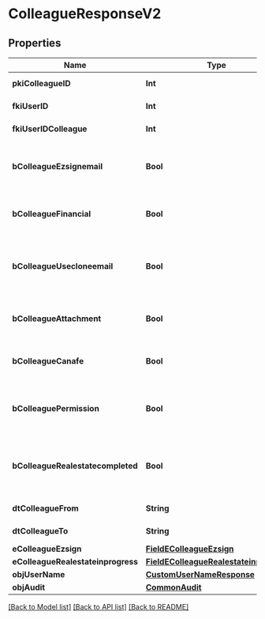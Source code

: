 # ColleagueResponseV2

## Properties
Name | Type | Description | Notes
------------ | ------------- | ------------- | -------------
**pkiColleagueID** | **Int** | The unique ID of the Colleague | 
**fkiUserID** | **Int** | The unique ID of the User | 
**fkiUserIDColleague** | **Int** | The unique ID of the User | 
**bColleagueEzsignemail** | **Bool** | Whether the email can be used by the cloning user in Ezsign | 
**bColleagueFinancial** | **Bool** | Whether the cloning user has access to the financial | 
**bColleagueUsecloneemail** | **Bool** | Whether the cloning user has access to the cloned user email to send communications | 
**bColleagueAttachment** | **Bool** | Whether the cloning user has access to the attachment | 
**bColleagueCanafe** | **Bool** | Whether the cloning user has access to canafe | 
**bColleaguePermission** | **Bool** | Whether the cloning user copies the permission of the cloned user | 
**bColleagueRealestatecompleted** | **Bool** | Whether if the cloning user has access to the completed folders in real estate | 
**dtColleagueFrom** | **String** | The from of the Colleague | [optional] 
**dtColleagueTo** | **String** | The to of the Colleague | [optional] 
**eColleagueEzsign** | [**FieldEColleagueEzsign**](FieldEColleagueEzsign.md) |  | 
**eColleagueRealestateinprogress** | [**FieldEColleagueRealestateinprogess**](FieldEColleagueRealestateinprogess.md) |  | 
**objUserName** | [**CustomUserNameResponse**](CustomUserNameResponse.md) |  | 
**objAudit** | [**CommonAudit**](CommonAudit.md) |  | 

[[Back to Model list]](../README.md#documentation-for-models) [[Back to API list]](../README.md#documentation-for-api-endpoints) [[Back to README]](../README.md)


